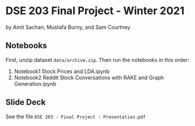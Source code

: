 DSE 203 Final Project - Winter 2021
===================================

by Amit Sachan, Mustafa Burny, and Sam Courtney

Notebooks
---------

First, unzip dataset `data/archive.zip`. Then run the notebooks in this order:

1. Notebook1 Stock Prices and LDA.ipynb
2. Notebook2 Reddit Stock Conversations with RAKE and Graph Generation.ipynb

Slide Deck
----------
See the file `DSE 203 - Final Project - Presentation.pdf`
